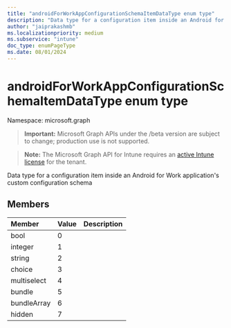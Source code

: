 ```yaml
---
title: "androidForWorkAppConfigurationSchemaItemDataType enum type"
description: "Data type for a configuration item inside an Android for Work application's custom configuration schema"
author: "jaiprakashmb"
ms.localizationpriority: medium
ms.subservice: "intune"
doc_type: enumPageType
ms.date: 08/01/2024
---
```


# androidForWorkAppConfigurationSchemaItemDataType enum type

Namespace: microsoft.graph

> **Important:** Microsoft Graph APIs under the /beta version are subject to change; production use is not supported.

> **Note:** The Microsoft Graph API for Intune requires an [active Intune license](https://go.microsoft.com/fwlink/?linkid=839381) for the tenant.

Data type for a configuration item inside an Android for Work application's custom configuration schema

## Members
|Member|Value|Description|
|:---|:---|:---|
|bool|0||
|integer|1||
|string|2||
|choice|3||
|multiselect|4||
|bundle|5||
|bundleArray|6||
|hidden|7||
